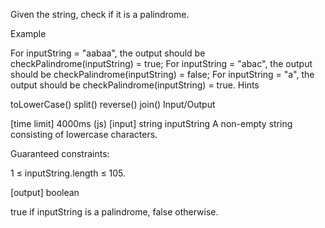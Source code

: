 Given the string, check if it is a palindrome.

Example

For inputString = "aabaa", the output should be checkPalindrome(inputString) = true;
For inputString = "abac", the output should be checkPalindrome(inputString) = false;
For inputString = "a", the output should be checkPalindrome(inputString) = true.
Hints

toLowerCase()
split()
reverse()
join()
Input/Output

[time limit] 4000ms (js)
[input] string inputString
A non-empty string consisting of lowercase characters.

Guaranteed constraints:

1 ≤ inputString.length ≤ 105.

[output] boolean

true if inputString is a palindrome, false otherwise.